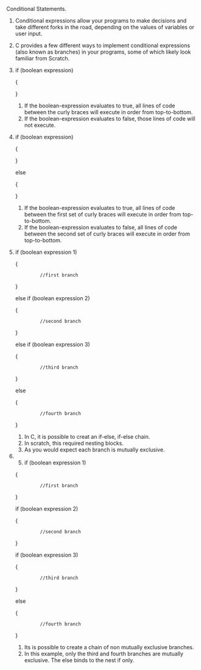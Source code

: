 Conditional Statements.
1. Conditional expressions allow your programs to make decisions and take different forks in the road, depending on the values of variables or user input.
2. C provides a few different ways to implement conditional expressions (also known as branches) in your programs, some of which likely look familiar from Scratch.
3. if (boolean expression)
 
   {
   
   }
   1. If the boolean-expression evaluates to true, all lines of code between the curly braces will execute in order from top-to-bottom.
   2. If the boolean-expression evaluates to false, those lines of code will not execute.
4. if (boolean expression)

   {

   }
   
   else
   
   {
   
   }
   1. If the boolean-expression evaluates to true, all lines of code between the first set of curly braces will execute in order from top-to-bottom.
   2. If the boolean-expression evaluates to false, all lines of code between the second set of curly braces will execute in order from top-to-bottom.
5. if (boolean expression 1)

   {
   
                //first branch

   }
   
   else if (boolean expression 2)
   
   {

                //second branch 

   }

    else if (boolean expression 3)
   
   {
   
                //third branch 

   }

   else

   {

                //fourth branch

   }

   1. In C, it is possible to creat an if-else, if-else chain.
   2. In scratch, this required nesting blocks.
   3. As you would expect each branch is mutually exclusive.
6. 5. if (boolean expression 1)

   {
   
                //first branch

   }
   
   if (boolean expression 2)
   
   {

                //second branch 

   }

   if (boolean expression 3)
   
   {
   
                //third branch 

   }

   else

   {

                //fourth branch

   }

   1. Its is possible to create a chain of non mutually exclusive branches.
   2. In this example, only the third and fourth branches are mutually exclusive. The else binds to the nest if only.
   

   

   
   
